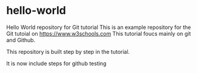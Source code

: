# hello-world
Hello World repository for Git tutorial
This is an example repository for the Git tutoial on https://www.w3schools.com
This tutorial foucs mainly on git and Github.

This repository is built step by step in the tutorial.

It is now include steps for github
testing